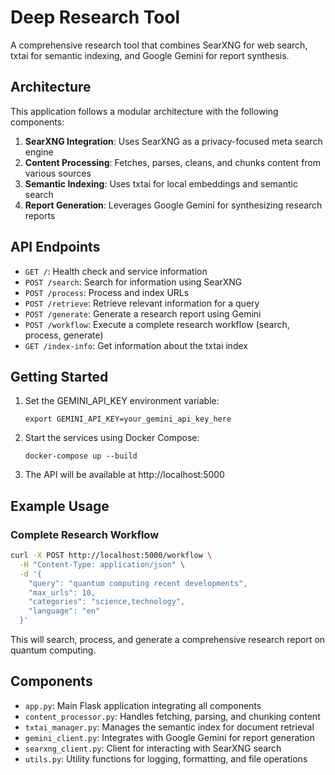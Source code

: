 # Deep Research Tool

A comprehensive research tool that combines SearXNG for web search, txtai for semantic indexing, and Google Gemini for report synthesis.

## Architecture

This application follows a modular architecture with the following components:

1. **SearXNG Integration**: Uses SearXNG as a privacy-focused meta search engine
2. **Content Processing**: Fetches, parses, cleans, and chunks content from various sources
3. **Semantic Indexing**: Uses txtai for local embeddings and semantic search
4. **Report Generation**: Leverages Google Gemini for synthesizing research reports

## API Endpoints

- `GET /`: Health check and service information
- `POST /search`: Search for information using SearXNG
- `POST /process`: Process and index URLs
- `POST /retrieve`: Retrieve relevant information for a query
- `POST /generate`: Generate a research report using Gemini
- `POST /workflow`: Execute a complete research workflow (search, process, generate)
- `GET /index-info`: Get information about the txtai index

## Getting Started

1. Set the GEMINI_API_KEY environment variable:
   ```
   export GEMINI_API_KEY=your_gemini_api_key_here
   ```

2. Start the services using Docker Compose:
   ```
   docker-compose up --build
   ```

3. The API will be available at http://localhost:5000

## Example Usage

### Complete Research Workflow

```bash
curl -X POST http://localhost:5000/workflow \
  -H "Content-Type: application/json" \
  -d '{
    "query": "quantum computing recent developments",
    "max_urls": 10,
    "categories": "science,technology",
    "language": "en"
  }'
```

This will search, process, and generate a comprehensive research report on quantum computing.

## Components

- `app.py`: Main Flask application integrating all components
- `content_processor.py`: Handles fetching, parsing, and chunking content
- `txtai_manager.py`: Manages the semantic index for document retrieval
- `gemini_client.py`: Integrates with Google Gemini for report generation
- `searxng_client.py`: Client for interacting with SearXNG search
- `utils.py`: Utility functions for logging, formatting, and file operations
